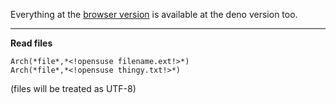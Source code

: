 Everything at the [browser version](https://github.com/liimee/nothinglang/blob/nothinglang/guide.md) is available at the deno version too.  
___
**Read files**
```
Arch(*file*,*<!opensuse filename.ext!>*)
Arch(*file*,*<!opensuse thingy.txt!>*)
```
(files will be treated as UTF-8)
